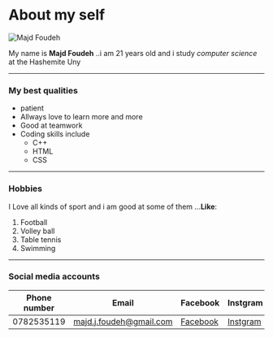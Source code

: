 # About my self
![Majd Foudeh](https://encrypted-tbn0.gstatic.com/images?q=tbn:ANd9GcShyZWYPEncWdEfHARCCc_DcvFFf1f1qcAgxQ&usqp=CAU)

My name is **Majd Foudeh** ..i am 21 years old and i study *computer science* at the Hashemite Uny
___

### My best qualities 
* patient
* Allways love to learn more and more
* Good at teamwork
* Coding skills include
  * C++
  * HTML
  * CSS
___
### Hobbies
I Love all kinds of sport and i am good at some of them ...**Like**: 
1. Football
2. Volley ball 
3. Table tennis
4. Swimming
___
### Social media accounts
|Phone number|Email|Facebook|Instgram|
|-----|-----|------|------|
|0782535119|majd.j.foudeh@gmail.com|[Facebook](https://web.facebook.com/majd.foudeh.1/)|[Instgram](https://www.instagram.com/majd.foudeh.1/)

